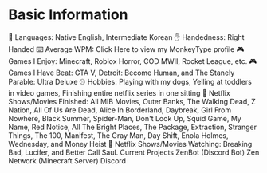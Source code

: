 # Basic Information
🎌 Languages: Native English, Intermediate Korean
✋ Handedness: Right Handed
⌨️ Average WPM: Click Here to view my MonkeyType profile
🎮 Games I Enjoy: Minecraft, Roblox Horror, COD MWII, Rocket League, etc.
🎮 Games I Have Beat: GTA V, Detroit: Become Human, and The Stanely Parable: Ultra Deluxe
⚾ Hobbies: Playing with my dogs, Yelling at toddlers in video games, Finishing entire netflix series in one sitting
🎥 Netflix Shows/Movies Finished: All MIB Movies, Outer Banks, The Walking Dead, Z Nation, All Of Us Are Dead, Alice In Borderland, Daybreak, Girl From Nowhere, Black Summer, Spider-Man, Don't Look Up, Squid Game, My Name, Red Notice, All The Bright Places, The Package, Extraction, Stranger Things, The 100, Manifest, The Gray Man, Day Shift, Enola Holmes, Wednesday, and Money Heist
🎥 Netflix Shows/Movies Watching: Breaking Bad, Lucifer, and Better Call Saul.
Current Projects
ZenBot (Discord Bot)
Zen Network (Minecraft Server)
Discord
